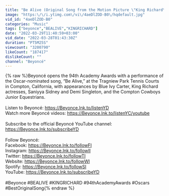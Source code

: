 ```yaml
---
title: "Be Alive (Original Song from the Motion Picture \"King Richard\") (94th Academy Awards Performance)"
image: "https:\/\/i.ytimg.com\/vi\/4aeDlZOD-B0\/hqdefault.jpg"
vid_id: "4aeDlZOD-B0"
categories: "Music"
tags: ["beyonce","BEALIVE","KINGRICHARD"]
date: "2022-03-29T11:40:59+03:00"
vid_date: "2022-03-28T01:43:30Z"
duration: "PT5M25S"
viewcount: "3200790"
likeCount: "187417"
dislikeCount: ""
channel: "Beyoncé"
---
```

{% raw %}Beyoncé opens the 94th Academy Awards with a performance of the Oscar-nominated song, “Be Alive,” at the Tragniew Park Tennis Courts in Compton, California, with appearances by Blue Ivy Carter, King Richard actresses, Saniyya Sidney and Demi Singleton, and the Compton Cowboys Junior Equestrians.<br /><br />Listen to Beyoncé: <a rel="nofollow" target="blank" href="https://Beyonce.lnk.to/listenYD">https://Beyonce.lnk.to/listenYD</a><br />Watch more Beyoncé videos: <a rel="nofollow" target="blank" href="https://Beyonce.lnk.to/listenYC/youtube">https://Beyonce.lnk.to/listenYC/youtube</a><br /><br />Subscribe to the official Beyoncé YouTube channel: <a rel="nofollow" target="blank" href="https://Beyonce.lnk.to/subscribeYD">https://Beyonce.lnk.to/subscribeYD</a><br /><br />Follow Beyoncé:<br />Facebook: <a rel="nofollow" target="blank" href="https://Beyonce.lnk.to/followFI">https://Beyonce.lnk.to/followFI</a><br />Instagram: <a rel="nofollow" target="blank" href="https://Beyonce.lnk.to/followII">https://Beyonce.lnk.to/followII</a><br />Twitter: <a rel="nofollow" target="blank" href="https://Beyonce.lnk.to/followTI">https://Beyonce.lnk.to/followTI</a><br />Website: <a rel="nofollow" target="blank" href="https://Beyonce.lnk.to/followWI">https://Beyonce.lnk.to/followWI</a><br />Spotify: <a rel="nofollow" target="blank" href="https://Beyonce.lnk.to/followSI">https://Beyonce.lnk.to/followSI</a><br />YouTube: <a rel="nofollow" target="blank" href="https://Beyonce.lnk.to/subscribeYD">https://Beyonce.lnk.to/subscribeYD</a><br /><br /> #Beyonce #BEALIVE #KINGRICHARD #94thAcademyAwards #Oscars #BestOriginalSong{% endraw %}
